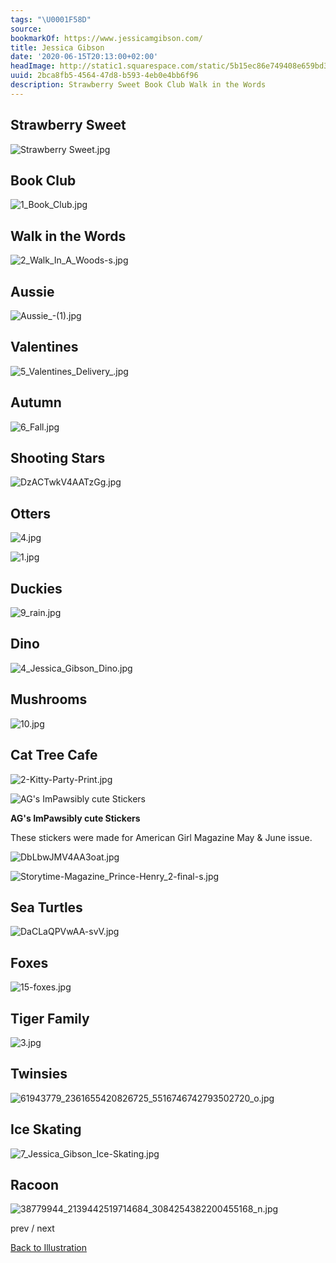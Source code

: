 ```yaml
---
tags: "\U0001F58D"
source:
bookmarkOf: https://www.jessicamgibson.com/
title: Jessica Gibson
date: '2020-06-15T20:13:00+02:00'
headImage: http://static1.squarespace.com/static/5b15ec86e749408e659bd3c4/t/5d813d5129447844308f3f4c/1568750931171/Website-lexicon.jpg?format=1500w
uuid: 2bca8fb5-4564-47d8-b593-4eb0e4bb6f96
description: Strawberry Sweet Book Club Walk in the Words
---
```


Strawberry Sweet
----------------

![Strawberry Sweet.jpg](https://images.squarespace-cdn.com/content/v1/5b15ec86e749408e659bd3c4/1585342574668-FD68PPP9BRSCRVDI7TCL/Strawberry+Sweet.jpg)

Book Club
---------

![1_Book_Club.jpg](https://images.squarespace-cdn.com/content/v1/5b15ec86e749408e659bd3c4/1568562158085-HKRBJ85C6XE8918OG0RN/1_Book_Club.jpg)

Walk in the Words
-----------------

![2_Walk_In_A_Woods-s.jpg](https://images.squarespace-cdn.com/content/v1/5b15ec86e749408e659bd3c4/1568562216305-2F4NE8SMX6L1Z0HLDXYV/2_Walk_In_A_Woods-s.jpg)

Aussie
------

![Aussie_-(1).jpg](https://images.squarespace-cdn.com/content/v1/5b15ec86e749408e659bd3c4/1568563240590-LG4DG49UX3OPHZ9HCM1X/Aussie_-%281%29.jpg)

Valentines
----------

![5_Valentines_Delivery_.jpg](https://images.squarespace-cdn.com/content/v1/5b15ec86e749408e659bd3c4/1568562520315-S0TYCO1IJJJJCKT54JHJ/5_Valentines_Delivery_.jpg)

Autumn
------

![6_Fall.jpg](https://images.squarespace-cdn.com/content/v1/5b15ec86e749408e659bd3c4/1568562341439-B4XLNECJY9E24F0DW7WM/6_Fall.jpg)

Shooting Stars
--------------

![DzACTwkV4AATzGg.jpg](https://images.squarespace-cdn.com/content/v1/5b15ec86e749408e659bd3c4/1555362084282-WJ1UV1XP60S1KGLTONL1/DzACTwkV4AATzGg.jpg)

Otters
------

![4.jpg](https://images.squarespace-cdn.com/content/v1/5b15ec86e749408e659bd3c4/1535494761576-4V2KO65M45S684F8GY17/4.jpg)

![1.jpg](https://images.squarespace-cdn.com/content/v1/5b15ec86e749408e659bd3c4/1535494421247-NKA1UNTN6SH1B2YV9KO1/1.jpg)

Duckies
-------

![9_rain.jpg](https://images.squarespace-cdn.com/content/v1/5b15ec86e749408e659bd3c4/1568562261052-86EIC9N83V540OMOZ5LQ/9_rain.jpg)

Dino
----

![4_Jessica_Gibson_Dino.jpg](https://images.squarespace-cdn.com/content/v1/5b15ec86e749408e659bd3c4/1568562292160-JDOVLSQRW6RKN3UM6GM0/4_Jessica_Gibson_Dino.jpg)

Mushrooms
---------

![10.jpg](https://images.squarespace-cdn.com/content/v1/5b15ec86e749408e659bd3c4/1568563020940-T7D3BVA2BTQD6887X1HH/10.jpg)

Cat Tree Cafe
-------------

![2-Kitty-Party-Print.jpg](https://images.squarespace-cdn.com/content/v1/5b15ec86e749408e659bd3c4/1535494971645-BHZATCNFL07TV7CE4BIV/2-Kitty-Party-Print.jpg)

![AG's ImPawsibly cute Stickers](https://images.squarespace-cdn.com/content/v1/5b15ec86e749408e659bd3c4/1535499913320-OTOB5U994LWK31G8SWVQ/DbLbwAeU8AAeG-S.jpg)

**AG's ImPawsibly cute Stickers**

These stickers were made for American Girl Magazine May & June issue.

![DbLbwJMV4AA3oat.jpg](https://images.squarespace-cdn.com/content/v1/5b15ec86e749408e659bd3c4/1535499913410-8BK80XVYGB8223MIFZAH/DbLbwJMV4AA3oat.jpg)

![Storytime-Magazine_Prince-Henry_2-final-s.jpg](https://images.squarespace-cdn.com/content/v1/5b15ec86e749408e659bd3c4/1535495711547-2O2YDZPJVCWO7X26DA8B/Storytime-Magazine_Prince-Henry_2-final-s.jpg)

Sea Turtles
-----------

![DaCLaQPVwAA-svV.jpg](https://images.squarespace-cdn.com/content/v1/5b15ec86e749408e659bd3c4/1535499647878-NEQ3CYTR618HFK3O1FNB/DaCLaQPVwAA-svV.jpg)

Foxes
-----

![15-foxes.jpg](https://images.squarespace-cdn.com/content/v1/5b15ec86e749408e659bd3c4/1568563435689-GAN8HGHXCO1FV3703BTV/15-foxes.jpg)

Tiger Family
------------

![3.jpg](https://images.squarespace-cdn.com/content/v1/5b15ec86e749408e659bd3c4/1535497000658-AGXTF3TSV3IZXYZCS1EO/3.jpg)

Twinsies
--------

![61943779_2361655420826725_5516746742793502720_o.jpg](https://images.squarespace-cdn.com/content/v1/5b15ec86e749408e659bd3c4/1568732270510-GYZK46ZFO00S9XVW26PP/61943779_2361655420826725_5516746742793502720_o.jpg)

Ice Skating
-----------

![7_Jessica_Gibson_Ice-Skating.jpg](https://images.squarespace-cdn.com/content/v1/5b15ec86e749408e659bd3c4/1568563369686-AY377WCUG4T35OZXR9Z8/7_Jessica_Gibson_Ice-Skating.jpg)

Racoon
------

![38779944_2139442519714684_3084254382200455168_n.jpg](https://images.squarespace-cdn.com/content/v1/5b15ec86e749408e659bd3c4/1568732328350-RFHS178P4WNBALDN7I2H/38779944_2139442519714684_3084254382200455168_n.jpg)

prev / next

[Back to Illustration](#)